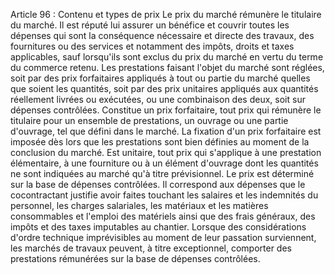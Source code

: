 Article 96 : Contenu et types de prix
Le prix du marché rémunère le titulaire du marché. Il est réputé lui
assurer un bénéfice et couvrir toutes les dépenses qui sont la
conséquence nécessaire et directe des travaux, des fournitures ou des
services et notamment des impôts, droits et taxes applicables, sauf
lorsqu'ils sont exclus du prix du marché en vertu du terme du commerce
retenu.
Les prestations faisant l'objet du marché sont réglées, soit par des
prix forfaitaires appliqués à tout ou partie du marché quelles que
soient les quantités, soit par des prix unitaires appliqués aux
quantités réellement livrées ou exécutées, ou une combinaison des deux,
soit sur dépenses contrôlées.
Constitue un prix forfaitaire, tout prix qui rémunère le titulaire pour
un ensemble de prestations, un ouvrage ou une partie d'ouvrage, tel que
défini dans le marché. La fixation d'un prix forfaitaire est imposée dès
lors que les prestations sont bien définies au moment de la conclusion
du marché.
Est unitaire, tout prix qui s'applique à une prestation élémentaire, à
une fourniture ou à un élément d'ouvrage dont les quantités ne sont
indiquées au marché qu'à titre prévisionnel.
Le prix est déterminé sur la base de dépenses contrôlées. Il correspond
aux dépenses que le cocontractant justifie avoir faites touchant les
salaires et les indemnités du personnel, les charges salariales, les
matériaux et les matières consommables et l'emploi des matériels ainsi
que des frais généraux, des impôts et des taxes imputables au chantier.
Lorsque des considérations d'ordre technique imprévisibles au moment de
leur passation surviennent, les marchés de travaux peuvent, à titre
exceptionnel, comporter des prestations rémunérées sur la base de
dépenses contrôlées.